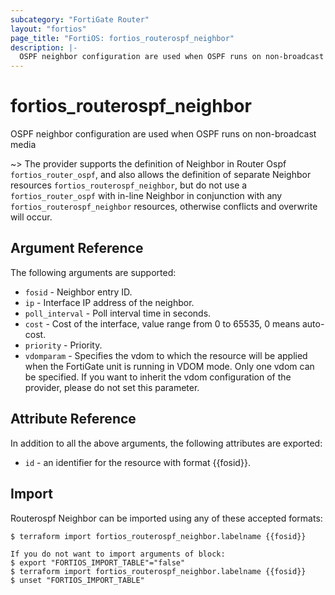 ```yaml
---
subcategory: "FortiGate Router"
layout: "fortios"
page_title: "FortiOS: fortios_routerospf_neighbor"
description: |-
  OSPF neighbor configuration are used when OSPF runs on non-broadcast media
---
```


# fortios_routerospf_neighbor
OSPF neighbor configuration are used when OSPF runs on non-broadcast media

~> The provider supports the definition of Neighbor in Router Ospf `fortios_router_ospf`, and also allows the definition of separate Neighbor resources `fortios_routerospf_neighbor`, but do not use a `fortios_router_ospf` with in-line Neighbor in conjunction with any `fortios_routerospf_neighbor` resources, otherwise conflicts and overwrite will occur.



## Argument Reference

The following arguments are supported:

* `fosid` - Neighbor entry ID.
* `ip` - Interface IP address of the neighbor.
* `poll_interval` - Poll interval time in seconds.
* `cost` - Cost of the interface, value range from 0 to 65535, 0 means auto-cost.
* `priority` - Priority.
* `vdomparam` - Specifies the vdom to which the resource will be applied when the FortiGate unit is running in VDOM mode. Only one vdom can be specified. If you want to inherit the vdom configuration of the provider, please do not set this parameter.


## Attribute Reference

In addition to all the above arguments, the following attributes are exported:
* `id` - an identifier for the resource with format {{fosid}}.

## Import

Routerospf Neighbor can be imported using any of these accepted formats:
```
$ terraform import fortios_routerospf_neighbor.labelname {{fosid}}

If you do not want to import arguments of block:
$ export "FORTIOS_IMPORT_TABLE"="false"
$ terraform import fortios_routerospf_neighbor.labelname {{fosid}}
$ unset "FORTIOS_IMPORT_TABLE"
```
